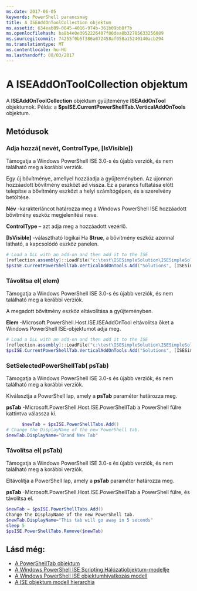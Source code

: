 ```yaml
---
ms.date: 2017-06-05
keywords: PowerShell parancsmag
title: A ISEAddOnToolCollection objektum
ms.assetid: 634eab89-0845-4016-974b-361b09bb8f7b
ms.openlocfilehash: ba8b4e0e3952226407f00dea8b32785633256089
ms.sourcegitcommit: 74255f0b5f386a072458af058a15240140acb294
ms.translationtype: MT
ms.contentlocale: hu-HU
ms.lasthandoff: 08/03/2017
---
```

# <a name="the-iseaddontoolcollection-object"></a>A ISEAddOnToolCollection objektum
  A **ISEAddOnToolCollection** objektum gyűjteménye **ISEAddOnTool** objektumok. Példa: a **$psISE.CurrentPowerShellTab.VerticalAddOnTools** objektum.

## <a name="methods"></a>Metódusok

### <a name="add-name-controltype-isvisible-"></a>Adja hozzá\( nevét, ControlType, \[IsVisible\]\)
  Támogatja a Windows PowerShell ISE 3.0-s és újabb verziók, és nem található meg a korábbi verziók. 

 Egy új bővítménye, amellyel hozzáadja a gyűjteményben. Az újonnan hozzáadott bővítmény eszközt ad vissza. Ez a parancs futtatása előtt telepítse a bővítmény eszközt a helyi számítógépen, és a szerelvény betöltése.

 **Név** -karakterláncot határozza meg a Windows PowerShell ISE hozzáadott bővítmény eszköz megjelenítési neve.

 **ControlType** – azt adja meg a hozzáadott vezérlő.

 **\[IsVisible\]**  -választható logikai Ha **$true**, a bővítmény eszköz azonnal látható, a kapcsolódó eszköz panelen.

```powershell
# Load a DLL with an add-on and then add it to the ISE
[reflection.assembly]::LoadFile("c:\test\ISESimpleSolution\ISESimpleSolution.dll")
$psISE.CurrentPowerShellTab.VerticalAddOnTools.Add("Solutions", [ISESimpleSolution.Solution], $true)
```

### <a name="remove-item-"></a>Távolítsa el\( elem\)
  Támogatja a Windows PowerShell ISE 3.0-s és újabb verziók, és nem található meg a korábbi verziók. 

 A megadott bővítmény eszköz eltávolítása a gyűjteményben.

 **Elem** -Microsoft.PowerShell.Host.ISE.ISEAddOnTool eltávolítsa őket a Windows PowerShell ISE-objektumot adja meg.

```powershell
# Load a DLL with an add-on and then add it to the ISE
[reflection.assembly]::LoadFile("c:\test\ISESimpleSolution\ISESimpleSolution.dll")
$psISE.CurrentPowerShellTab.VerticalAddOnTools.Add("Solutions", [ISESimpleSolution.Solution], $true)
```

### <a name="setselectedpowershelltab-pstab-"></a>SetSelectedPowerShellTab\( psTab\)
  Támogatja a Windows PowerShell ISE 3.0-s és újabb verziók, és nem található meg a korábbi verziók. 

 Kiválasztja a PowerShell lap, amely a **psTab** paraméter határozza meg.

 **psTab** -Microsoft.PowerShell.Host.ISE.PowerShellTab a PowerShell fülre kattintva válassza ki.

```powershell
      $newTab = $psISE.PowerShellTabs.Add()
# Change the DisplayName of the new PowerShell tab. 
$newTab.DisplayName="Brand New Tab"
```

### <a name="remove-pstab-"></a>Távolítsa el\( psTab\)
  Támogatja a Windows PowerShell ISE 3.0-s és újabb verziók, és nem található meg a korábbi verziók. 

 Eltávolítja a PowerShell lap, amely a **psTab** paraméter határozza meg.

 **psTab** -Microsoft.PowerShell.Host.ISE.PowerShellTab a PowerShell fülre, és távolítsa el.

```powershell
$newTab = $psISE.PowerShellTabs.Add()
Change the DisplayName of the new PowerShell tab. 
$newTab.DisplayName="This tab will go away in 5 seconds" 
sleep 5 
$psISE.PowerShellTabs.Remove($newTab)
```

## <a name="see-also"></a>Lásd még:
- [A PowerShellTab objektum](The-PowerShellTab-Object.md) 
- [A Windows PowerShell ISE Scripting Hálózatiobjektum-modellje](The-Windows-PowerShell-ISE-Scripting-Object-Model.md) 
- [A Windows PowerShell ISE objektumhivatkozás modell](Windows-PowerShell-ISE-Object-Model-Reference.md) 
- [A ISE objektum modell hierarchia](The-ISE-Object-Model-Hierarchy.md)

  
